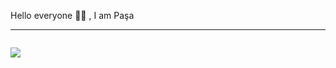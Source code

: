 Hello everyone 👋🏻 , I am Paşa

<hr style="font:bold"/>

<div style="display:flex;align-items:center;justify-content:center....">

![](https://github-readme-streak-stats.herokuapp.com/?user=pasaismihan&theme=vue&hide_border=true)<br/>


</div>
